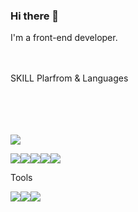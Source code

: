 ### Hi there 👋

I'm a front-end developer.
<br/>
<br/>
<br/>


SKILL
Plarfrom & Languages

<br/>
<br/>
<br/>
<br/>


<img src="https://img.shields.io/badge/React-61DAFB?style=flat-square&logo=React&logoColor=white"/>

<img src="https://img.shields.io/badge/JavaScript-F7DF1E?style=flat-square&logo=JavaScript&logoColor=white"/><img src="https://img.shields.io/badge/HTML5-E34F26?style=flat-square&logo=HTML5&logoColor=white"/><img src="https://img.shields.io/badge/css3-1572B6?style=flat-square&logo=css3&logoColor=white"/><img src="https://img.shields.io/badge/Python-3776AB?style=flat-square&logo=Python&logoColor=white"/><img src="https://img.shields.io/badge/c-A8B9CC?style=flat-square&logo=c&logoColor=white"/>


Tools

<img src="https://img.shields.io/badge/GitHub-black?style=flat-square&logo=GitHub&logoColor=white"/><img src="https://img.shields.io/badge/firebase-yellow?style=flat-square&logo=firebase&logoColor=black"/><img src="https://img.shields.io/badge/notion-black?style=flat-square&logo=notion&logoColor=white"/>


<!--
**peppermintt0504/peppermintt0504** is a ✨ _special_ ✨ repository because its `README.md` (this file) appears on your GitHub profile.

Here are some ideas to get you started:

- 🔭 I’m currently working on ...
- 🌱 I’m currently learning ...
- 👯 I’m looking to collaborate on ...
- 🤔 I’m looking for help with ...
- 💬 Ask me about ...
- 📫 How to reach me: ...
- 😄 Pronouns: ...
- ⚡ Fun fact: ...
-->
